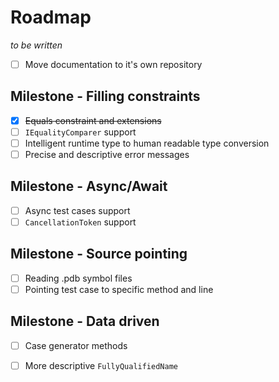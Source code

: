 # Roadmap

_to be written_

- [ ] Move documentation to it's own repository

## Milestone - Filling constraints

- [x] ~~Equals constraint and extensions~~
- [ ] `IEqualityComparer` support
- [ ] Intelligent runtime type to human readable type conversion
- [ ] Precise and descriptive error messages

## Milestone - Async/Await

- [ ] Async test cases support
- [ ] `CancellationToken` support

## Milestone - Source pointing

- [ ] Reading .pdb symbol files
- [ ] Pointing test case to specific method and line

## Milestone - Data driven

- [ ] Case generator methods
- [ ] More descriptive `FullyQualifiedName`

